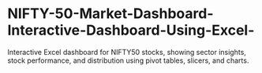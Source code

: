 # NIFTY-50-Market-Dashboard-Interactive-Dashboard-Using-Excel-
Interactive Excel dashboard for NIFTY50 stocks, showing sector insights, stock performance, and distribution using pivot tables, slicers, and charts.
